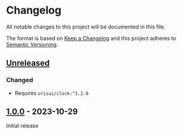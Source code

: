 # Changelog

All notable changes to this project will be documented in this file.

The format is based on [Keep a Changelog](http://keepachangelog.com/en/1.0.0/)
and this project adheres to [Semantic Versioning](http://semver.org/spec/v2.0.0.html).

## [Unreleased](https://github.com/orisai/nette-mail/compare/1.0.0...HEAD)

### Changed

- Requires `orisai/clock:^1.2.0`

## [1.0.0](https://github.com/orisai/nette-mail/releases/tag/1.0.0) - 2023-10-29

Initial release
